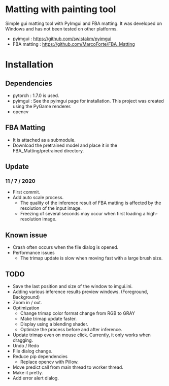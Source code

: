 # Matting with painting tool
Simple gui matting tool with PyImgui and FBA matting. It was developed on Windows and has not been tested on other platforms.
- pyimgui : https://github.com/swistakm/pyimgui
- FBA matting : https://github.com/MarcoForte/FBA_Matting

# Installation
## Dependencies
- pytorch : 1.7.0 is used.
- pyimgui : See the pyimgui page for installation. This project was created using the PyGame renderer.
- opencv

## FBA Matting
- It is attached as a submodule.
- Download the pretrained model and place it in the FBA_Matting/pretrained directory.

## Update
### 11 / 7 / 2020
- First commit.
- Add auto scale process.
  - The quality of the inference result of FBA matting is affected by the resolution of the input image.
  - Freezing of several seconds may occur when first loading a high-resolution image.
 
## Known issue
- Crash often occurs when the file dialog is opened. 
- Performance issues
  - The trimap update is slow when moving fast with a large brush size.
  
## TODO  
- Save the last position and size of the window to imgui.ini.
- Adding various inference results preview windows. (Foreground, Background)
- Zoom in / out.
- Optimization
  - Change trimap color format change from RGB to GRAY
  - Make trimap update faster. 
  - Display using a blending shader.
  - Optimize the process before and after inference.   
- Update trimap even on mouse click. Currently, it only works when dragging.
- Undo / Redo
- File dialog change.
- Reduce pip dependencies
  - Replace opencv with Pillow.
- Move predict call from main thread to worker thread.
- Make it pretty.
- Add error alert dialog.
